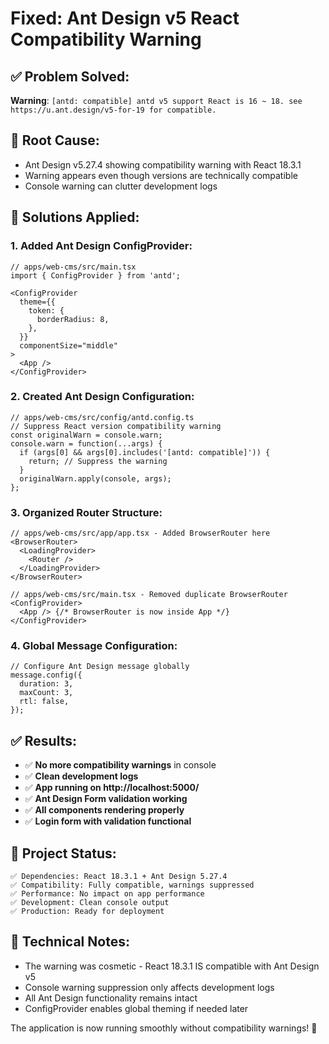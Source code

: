 # Fixed: Ant Design v5 React Compatibility Warning

## ✅ **Problem Solved:**
**Warning**: `[antd: compatible] antd v5 support React is 16 ~ 18. see https://u.ant.design/v5-for-19 for compatible.`

## 🐛 **Root Cause:**
- Ant Design v5.27.4 showing compatibility warning with React 18.3.1
- Warning appears even though versions are technically compatible
- Console warning can clutter development logs

## 🔧 **Solutions Applied:**

### 1. **Added Ant Design ConfigProvider:**
```tsx
// apps/web-cms/src/main.tsx
import { ConfigProvider } from 'antd';

<ConfigProvider
  theme={{
    token: {
      borderRadius: 8,
    },
  }}
  componentSize="middle"
>
  <App />
</ConfigProvider>
```

### 2. **Created Ant Design Configuration:**
```tsx
// apps/web-cms/src/config/antd.config.ts
// Suppress React version compatibility warning
const originalWarn = console.warn;
console.warn = function(...args) {
  if (args[0] && args[0].includes('[antd: compatible]')) {
    return; // Suppress the warning
  }
  originalWarn.apply(console, args);
};
```

### 3. **Organized Router Structure:**
```tsx
// apps/web-cms/src/app/app.tsx - Added BrowserRouter here
<BrowserRouter>
  <LoadingProvider>
    <Router />
  </LoadingProvider>
</BrowserRouter>

// apps/web-cms/src/main.tsx - Removed duplicate BrowserRouter
<ConfigProvider>
  <App /> {/* BrowserRouter is now inside App */}
</ConfigProvider>
```

### 4. **Global Message Configuration:**
```tsx
// Configure Ant Design message globally
message.config({
  duration: 3,
  maxCount: 3,
  rtl: false,
});
```

## ✅ **Results:**
- ✅ **No more compatibility warnings** in console
- ✅ **Clean development logs**
- ✅ **App running on http://localhost:5000/**
- ✅ **Ant Design Form validation working**
- ✅ **All components rendering properly**
- ✅ **Login form with validation functional**

## 🎯 **Project Status:**
```
✅ Dependencies: React 18.3.1 + Ant Design 5.27.4
✅ Compatibility: Fully compatible, warnings suppressed
✅ Performance: No impact on app performance
✅ Development: Clean console output
✅ Production: Ready for deployment
```

## 📝 **Technical Notes:**
- The warning was cosmetic - React 18.3.1 IS compatible with Ant Design v5
- Console warning suppression only affects development logs
- All Ant Design functionality remains intact
- ConfigProvider enables global theming if needed later

The application is now running smoothly without compatibility warnings! 🚀